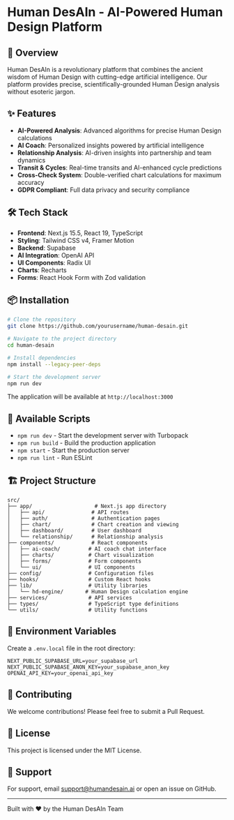 # Human DesAIn - AI-Powered Human Design Platform

## 🚀 Overview

Human DesAIn is a revolutionary platform that combines the ancient wisdom of Human Design with cutting-edge artificial intelligence. Our platform provides precise, scientifically-grounded Human Design analysis without esoteric jargon.

## ✨ Features

- **AI-Powered Analysis**: Advanced algorithms for precise Human Design calculations
- **AI Coach**: Personalized insights powered by artificial intelligence
- **Relationship Analysis**: AI-driven insights into partnership and team dynamics
- **Transit & Cycles**: Real-time transits and AI-enhanced cycle predictions
- **Cross-Check System**: Double-verified chart calculations for maximum accuracy
- **GDPR Compliant**: Full data privacy and security compliance

## 🛠️ Tech Stack

- **Frontend**: Next.js 15.5, React 19, TypeScript
- **Styling**: Tailwind CSS v4, Framer Motion
- **Backend**: Supabase
- **AI Integration**: OpenAI API
- **UI Components**: Radix UI
- **Charts**: Recharts
- **Forms**: React Hook Form with Zod validation

## 📦 Installation

```bash
# Clone the repository
git clone https://github.com/yourusername/human-desain.git

# Navigate to the project directory
cd human-desain

# Install dependencies
npm install --legacy-peer-deps

# Start the development server
npm run dev
```

The application will be available at `http://localhost:3000`

## 🚀 Available Scripts

- `npm run dev` - Start the development server with Turbopack
- `npm run build` - Build the production application
- `npm start` - Start the production server
- `npm run lint` - Run ESLint

## 🏗️ Project Structure

```
src/
├── app/                    # Next.js app directory
│   ├── api/               # API routes
│   ├── auth/              # Authentication pages
│   ├── chart/             # Chart creation and viewing
│   ├── dashboard/         # User dashboard
│   └── relationship/      # Relationship analysis
├── components/            # React components
│   ├── ai-coach/         # AI coach chat interface
│   ├── charts/           # Chart visualization
│   ├── forms/            # Form components
│   └── ui/               # UI components
├── config/               # Configuration files
├── hooks/                # Custom React hooks
├── lib/                  # Utility libraries
│   └── hd-engine/       # Human Design calculation engine
├── services/             # API services
├── types/                # TypeScript type definitions
└── utils/                # Utility functions
```

## 🔧 Environment Variables

Create a `.env.local` file in the root directory:

```env
NEXT_PUBLIC_SUPABASE_URL=your_supabase_url
NEXT_PUBLIC_SUPABASE_ANON_KEY=your_supabase_anon_key
OPENAI_API_KEY=your_openai_api_key
```

## 🤝 Contributing

We welcome contributions! Please feel free to submit a Pull Request.

## 📄 License

This project is licensed under the MIT License.

## 🌟 Support

For support, email support@humandesain.ai or open an issue on GitHub.

---

Built with ❤️ by the Human DesAIn Team